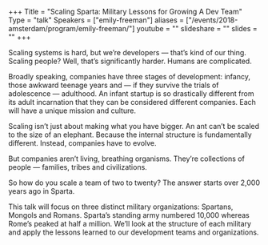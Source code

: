+++
Title = "Scaling Sparta: Military Lessons for Growing A Dev Team"
Type = "talk"
Speakers = ["emily-freeman"]
aliases = ["/events/2018-amsterdam/program/emily-freeman/"]
youtube = ""
slideshare = ""
slides = ""
+++

Scaling systems is hard, but we’re developers — that’s kind of our thing. Scaling people? Well, that’s significantly harder. Humans are complicated.

Broadly speaking, companies have three stages of development: infancy, those awkward teenage years and — if they survive the trials of adolescence — adulthood. An infant startup is so drastically different from its adult incarnation that they can be considered different companies. Each will have a unique mission and culture.

Scaling isn’t just about making what you have bigger. An ant can’t be scaled to the size of an elephant. Because the internal structure is fundamentally different. Instead, companies have to evolve.

But companies aren’t living, breathing organisms. They’re collections of people — families, tribes and civilizations.

So how do you scale a team of two to twenty? The answer starts over 2,000 years ago in Sparta.

This talk will focus on three distinct military organizations: Spartans, Mongols and Romans. Sparta’s standing army numbered 10,000 whereas Rome’s peaked at half a million. We’ll look at the structure of each military and apply the lessons learned to our development teams and organizations.
